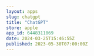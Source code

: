 ```yaml
---
layout: apps
slug: chatgpt
title: "ChatGPT"
store: apple
app_id: 6448311069
date: 2024-03-25T15:46:55Z
published: 2023-05-30T07:00:00Z
---
```

